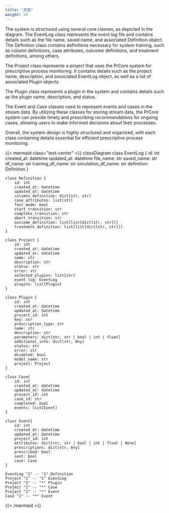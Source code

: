 ```yaml
---
title: "类图"
weight: 20
---
```


The system is structured using several core classes, as depicted in the diagram. The EventLog class represents the event log file and contains details such as the file name, saved name, and associated Definition object. The Definition class contains definitions necessary for system training, such as column definitions, case attributes, outcome definitions, and treatment definitions, among others.

The Project class represents a project that uses the PrCore system for prescriptive process monitoring. It contains details such as the project name, description, and associated EventLog object, as well as a list of associated Plugin objects.

The Plugin class represents a plugin in the system and contains details such as the plugin name, description, and status.

The Event and Case classes used to represent events and cases in the stream data. By utilizing these classes for storing stream data, the PrCore system can provide timely and prescribing recommendations for ongoing cases, allowing users to make informed decisions about their processes.

Overall, the system design is highly structured and organized, with each class containing details essential for efficient prescriptive process monitoring.

{{< mermaid class="text-center" >}}
classDiagram
    class EventLog {
        id: int
        created_at: datetime
        updated_at: datetime
        file_name: str
        saved_name: str
        df_name: str
        training_df_name: str
        simulation_df_name: str
        definition: Definition
    }

    class Definition {
        id: int
        created_at: datetime
        updated_at: datetime
        columns_definition: dict[str, str]
        case_attributes: list[str]
        fast_mode: bool
        start_transition: str
        complete_transition: str
        abort_transition: str
        outcome_definition: list[list[dict[str, str]]]
        treatment_definition: list[list[dict[str, str]]]
    }

    class Project {
        id: int
        created_at: datetime
        updated_at: datetime
        name: str
        description: str
        status: str
        error: str
        selected_plugins: list[str]
        event_log: EventLog
        plugins: list[Plugin]
    }

    class Plugin {
        id: int
        created_at: datetime
        updated_at: datetime
        project_id: int
        key: str
        prescription_type: str
        name: str
        description: str
        parameters: dict[str, str | bool | int | float]
        additional_info: dict[str, Any]
        status: str
        error: str
        disabled: bool
        model_name: str
        project: Project
    }

    class Case{
        id: int
        created_at: datetime
        updated_at: datetime
        project_id: int
        case_id: str
        completed: bool
        events: list[Event]
    }

    class Event{
        id: int
        created_at: datetime
        updated_at: datetime
        project_id: int
        attributes: dict[str, str | bool | int | float | None]
        prescriptions: dict[str, Any]
        prescribed: bool
        sent: bool
        case: Case
    }

    EventLog "1" -- "1" Definition
    Project "1" -- "1" EventLog
    Project "1" -- "*" Plugin
    Project "1" -- "*" Case
    Project "1" -- "*" Event
    Case "1" -- "*" Event
{{< /mermaid >}}
